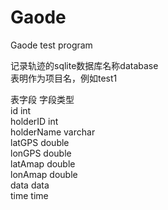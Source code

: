 # Gaode
Gaode test program

记录轨迹的sqlite数据库名称database<br/>
表明作为项目名，例如test1

表字段      字段类型<br/>
id          int<br/>
holderID    int<br/>
holderName  varchar<br/>
latGPS      double<br/>
lonGPS      double<br/>
latAmap     double<br/>
lonAmap     double<br/>
data        data<br/>
time        time<br/>
